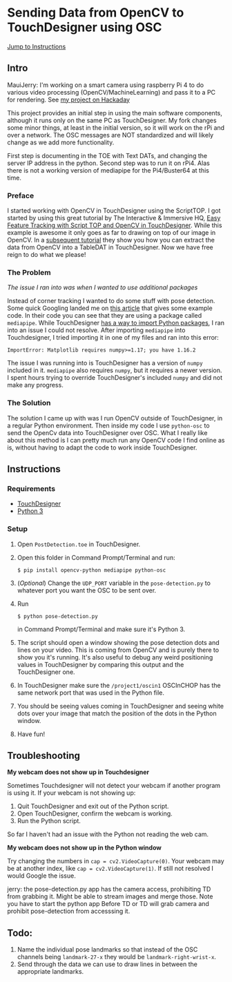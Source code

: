 # Sending Data from OpenCV to TouchDesigner using OSC

[Jump to Instructions](#instructions)

## Intro
MauiJerry: I'm working on a smart camera using raspberry Pi 4 to do various video processing (OpenCV/MachineLearning) and pass it to a PC for rendering.  See [my project on Hackaday](https://hackaday.io/project/188345-pose2art-smartcam-to-touchdesigner-unity-via-osc)

This project provides an initial step in using the main software components, although it runs only on the same PC as TouchDesigner.  My fork changes some minor things, at least in the initial version, so it will work on the rPi and over a network.  The OSC messages are NOT standardized and will likely change as we add more functionality.

First step is documenting in the TOE with Text DATs, and changing the server IP address in the python.
Second step was to run it on rPi4. Alas there is not a working version of mediapipe for the Pi4/Buster64 at this time.

### Preface

I started working with OpenCV in TouchDesigner using the ScriptTOP. I got started by using this great tutorial by The Interactive & Immersive HQ, [Easy Feature Tracking with Script TOP and OpenCV in TouchDesigner](https://www.youtube.com/watch?v=1Uw2PWTR_XM). While this example is awesome it only goes as far to drawing on top of our image in OpenCV. In a [subsequent tutorial](https://www.youtube.com/watch?v=c-Sx1xo9sYQ) they show you how you can extract the data from OpenCV into a TableDAT in TouchDesigner. Now we have free reign to do what we please!

### The Problem

*The issue I ran into was when I wanted to use additional packages*

Instead of corner tracking I wanted to do some stuff with pose detection. Some quick Googling landed me on [this article](https://www.analyticsvidhya.com/blog/2021/05/pose-estimation-using-opencv/) that gives some example code. In their code you can see that they are using a package called `mediapipe`. While TouchDesigner [has a way to import Python packages](https://nvoid.gitbooks.io/introduction-to-touchdesigner/content/Python/9-6-External-Modules.html), I ran into an issue I could not resolve. After importing `mediapipe` into Touchdesigner, I tried importing it in one of my files and ran into this error:

`ImportError: Matplotlib requires numpy>=1.17; you have 1.16.2`

The issue I was running into is TouchDesigner has a version of `numpy` included in it. `mediapipe` also requires `numpy`, but it requires a newer version. I spent hours trying to override TouchDesigner's included `numpy` and did not make any progress.

### The Solution

The solution I came up with was I run OpenCV outside of TouchDesigner, in a regular Python environment. Then inside my code I use `python-osc` to send the OpenCv data into TouchDesigner over OSC. What I really like about this method is I can pretty much run any OpenCV code I find online as is, without having to adapt the code to work inside TouchDesigner.

## Instructions

### Requirements

- [TouchDesigner](https://derivative.ca/download)
- [Python 3](https://www.python.org/downloads/)

### Setup

1. Open `PostDetection.toe` in TouchDesigner.
1. Open this folder in Command Prompt/Terminal and run:

    `$ pip install opencv-python mediapipe python-osc`

1. (*Optional*) Change the `UDP_PORT` variable in the `pose-detection.py` to whatever port you want the OSC to be sent over.
1. Run

    `$ python pose-detection.py`

    in Command Prompt/Terminal and make sure it's Python 3.
    
1. The script should open a window showing the pose detection dots and lines on your video. This is coming from OpenCV and is purely there to show you it's running. It's also useful to debug any weird positioning values in TouchDesigner by comparing this output and the TouchDesigner one.
1. In TouchDesigner make sure the `/project1/oscin1` OSCInCHOP has the same network port that was used in the Python file.
1. You should be seeing values coming in TouchDesigner and seeing white dots over your image that match the position of the dots in the Python window.
1. Have fun!

## Troubleshooting

**My webcam does not show up in Touchdesigner**

Sometimes Touchdesigner will not detect your webcam if another program is using it. If your webcam is not showing up:

1. Quit TouchDesigner and exit out of the Python script.
1. Open TouchDesigner, confirm the webcam is working.
1. Run the Python script.

So far I haven't had an issue with the Python not reading the web cam.

**My webcam does not show up in the Python window**

Try changing the numbers in `cap = cv2.VideoCapture(0)`. Your webcam may be at another index, like `cap = cv2.VideoCapture(1)`. If still not resolved I would Google the issue.

jerry: the pose-detection.py app has the camera access, prohibiting TD from grabbing it. Might be able to stream images and merge those.  Note you have to start the python app Before TD or TD will grab camera and prohibit pose-detection from accesssing it.

## Todo:

1. Name the individual pose landmarks so that instead of the OSC channels being `landmark-27-x` they would be `landmark-right-wrist-x`.
1. Send through the data we can use to draw lines in between the appropriate landmarks.
